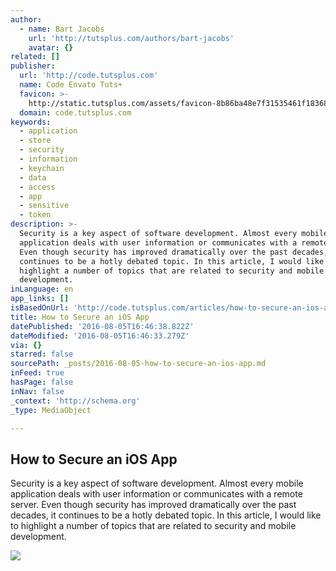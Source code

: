 ```yaml
---
author:
  - name: Bart Jacobs
    url: 'http://tutsplus.com/authors/bart-jacobs'
    avatar: {}
related: []
publisher:
  url: 'http://code.tutsplus.com'
  name: Code Envato Tuts+
  favicon: >-
    http://static.tutsplus.com/assets/favicon-8b86ba48e7f31535461f183680fe2ac9.png
  domain: code.tutsplus.com
keywords:
  - application
  - store
  - security
  - information
  - keychain
  - data
  - access
  - app
  - sensitive
  - token
description: >-
  Security is a key aspect of software development. Almost every mobile
  application deals with user information or communicates with a remote server.
  Even though security has improved dramatically over the past decades, it
  continues to be a hotly debated topic. In this article, I would like to
  highlight a number of topics that are related to security and mobile
  development.
inLanguage: en
app_links: []
isBasedOnUrl: 'http://code.tutsplus.com/articles/how-to-secure-an-ios-app--cms-26533'
title: How to Secure an iOS App
datePublished: '2016-08-05T16:46:38.822Z'
dateModified: '2016-08-05T16:46:33.279Z'
via: {}
starred: false
sourcePath: _posts/2016-08-05-how-to-secure-an-ios-app.md
inFeed: true
hasPage: false
inNav: false
_context: 'http://schema.org'
_type: MediaObject

---
```

<article style=""><h1>How to Secure an iOS App</h1><p>Security is a key aspect of software development. Almost every mobile application deals with user information or communicates with a remote server. Even though security has improved dramatically over the past decades, it continues to be a hotly debated topic. In this article, I would like to highlight a number of topics that are related to security and mobile development.</p><img src="https://cms-assets.tutsplus.com/uploads/users/41/posts/26533/preview_image/security@2x.jpg" /></article>